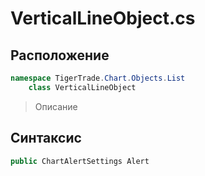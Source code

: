 
# VerticalLineObject.cs
## Расположение
```csharp
namespace TigerTrade.Chart.Objects.List  
    class VerticalLineObject
```

> Описание

## Синтаксис
```csharp
public ChartAlertSettings Alert
```
